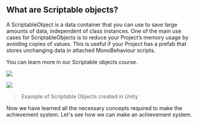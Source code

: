 ## What are Scriptable objects?

A ScriptableObject is a data container that you can use to save large amounts of data, independent of class instances. One of the main use cases for ScriptableObjects is to reduce your Project’s memory usage by avoiding copies of values. This is useful if your Project has a prefab that stores unchanging data in attached MonoBehaviour scripts.

You can learn more in our Scriptable objects course.

![](Images/2.png)

![](Images/3.png)

>Example of Scriptable Objects created in Unity

Now we have learned all the necessary concepts required to make the achievement system. Let's see how we can make an achievement system.




